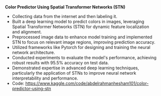 **Color Predictor Using Spatial Transformer Networks (STN)**  
- Collecting data from the internet and then labeling it.
- Built a deep learning model to predict colors in images, leveraging Spatial Transformer Networks (STN) for dynamic feature localization and alignment.  
- Preprocessed image data to enhance model training and implemented STN to focus on relevant image regions, improving prediction accuracy.  
- Utilized frameworks like Pytorch for designing and training the neural network architecture.  
- Conducted experiments to evaluate the model's performance, achieving robust results with 95.5% accuracy on test data.  
- Demonstrated expertise in advanced deep learning techniques, particularly the application of STNs to improve neural network interpretability and    performance.
- Code: https://www.kaggle.com/code/abdelrahmanhesham101/color-predictor-using-stn
